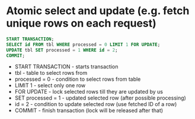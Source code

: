 # Atomic select and update (e.g. fetch unique rows on each request)

```sql
START TRANSACTION;
SELECT id FROM tbl WHERE processed = 0 LIMIT 1 FOR UPDATE;
UPDATE tbl SET processed = 1 WHERE id = 2;
COMMIT;
```

- START TRANSACTION - starts transaction
- tbl - table to select rows from
- processed = 0 - condition to select rows from table
- LIMIT 1 - select only one row
- FOR UPDATE - lock selected rows till they are updated by us
- SET processed = 1 - updated selected row (after possible processing)
- id = 2 - condition to update selected row (use fetched ID of a row)
- COMMIT - finish transaction (lock will be released after that)
